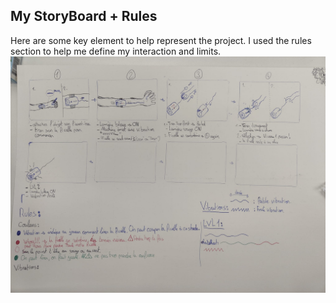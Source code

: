 ## My StoryBoard + Rules

Here are some key element to help represent the project.
I used the rules section to help me define my interaction and limits.
![Main-Interactions](StoryBoard-Rules.jpeg)